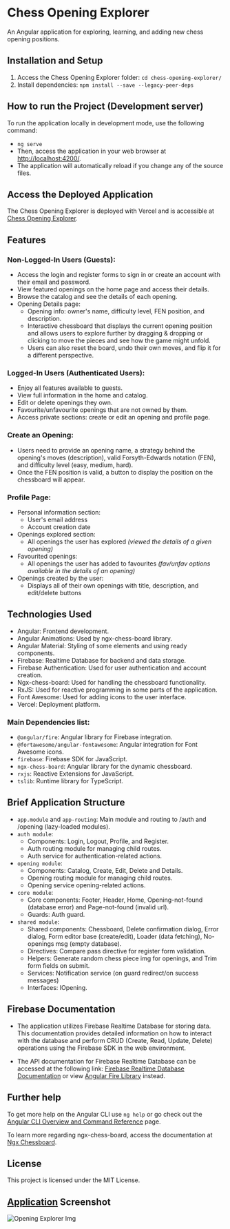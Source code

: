 # Chess Opening Explorer

An Angular application for exploring, learning, and adding new chess opening positions.

## Installation and Setup

1. Access the Chess Opening Explorer folder: `cd chess-opening-explorer/`
2. Install dependencies: `npm install --save --legacy-peer-deps`

## How to run the Project (Development server)

To run the application locally in development mode, use the following command:

-   `ng serve`
-   Then, access the application in your web browser at [http://localhost:4200/](http://localhost:4200/).
-   The application will automatically reload if you change any of the source files.

## Access the Deployed Application

The Chess Opening Explorer is deployed with Vercel and is accessible at [Chess Opening Explorer](https://chess-opening-explorer.vercel.app/).

## Features

### Non-Logged-In Users (Guests):

-   Access the login and register forms to sign in or create an account with their email and password.
-   View featured openings on the home page and access their details.
-   Browse the catalog and see the details of each opening.
-   Opening Details page:
    -   Opening info: owner's name, difficulty level, FEN position, and description.
    -   Interactive chessboard that displays the current opening position and allows users to explore further by dragging & dropping or clicking to move the pieces and see how the game might unfold.
    -   Users can also reset the board, undo their own moves, and flip it for a different perspective.

### Logged-In Users (Authenticated Users):

-   Enjoy all features available to guests.
-   View full information in the home and catalog.
-   Edit or delete openings they own.
-   Favourite/unfavourite openings that are not owned by them.
-   Access private sections: create or edit an opening and profile page.

### Create an Opening:

-   Users need to provide an opening name, a strategy behind the opening's moves (description), valid Forsyth-Edwards notation (FEN), and difficulty level (easy, medium, hard).
-   Once the FEN position is valid, a button to display the position on the chessboard will appear.

### Profile Page:

-   Personal information section:
    -   User's email address
    -   Account creation date
-   Openings explored section:
    -   All openings the user has explored _(viewed the details of a given opening)_
-   Favourited openings:
    -   All openings the user has added to favourites _(fav/unfav options available in the details of an opening)_
-   Openings created by the user:
    -   Displays all of their own openings with title, description, and edit/delete buttons

## Technologies Used

-   Angular: Frontend development.
-   Angular Animations: Used by ngx-chess-board library.
-   Angular Material: Styling of some elements and using ready components.
-   Firebase: Realtime Database for backend and data storage.
-   Firebase Authentication: Used for user authentication and account creation.
-   Ngx-chess-board: Used for handling the chessboard functionality.
-   RxJS: Used for reactive programming in some parts of the application.
-   Font Awesome: Used for adding icons to the user interface.
-   Vercel: Deployment platform.

### Main Dependencies list:

-   `@angular/fire`: Angular library for Firebase integration.
-   `@fortawesome/angular-fontawesome`: Angular integration for Font Awesome icons.
-   `firebase`: Firebase SDK for JavaScript.
-   `ngx-chess-board`: Angular library for the dynamic chessboard.
-   `rxjs`: Reactive Extensions for JavaScript.
-   `tslib`: Runtime library for TypeScript.

## Brief Application Structure

-   `app.module` and `app-routing`: Main module and routing to /auth and /opening (lazy-loaded modules).
-   `auth module`:
    -   Components: Login, Logout, Profile, and Register.
    -   Auth routing module for managing child routes.
    -   Auth service for authentication-related actions.
-   `opening module`:
    -   Components: Catalog, Create, Edit, Delete and Details.
    -   Opening routing module for managing child routes.
    -   Opening service opening-related actions.
-   `core module`:
    -   Core components: Footer, Header, Home, Opening-not-found (database error) and Page-not-found (invalid url).
    -   Guards: Auth guard.
-   `shared module`:
    -   Shared components: Chessboard, Delete confirmation dialog, Error dialog, Form editor base (create/edit), Loader (data fetching), No-openings msg (empty database).
    -   Directives: Compare pass directive for register form validation.
    -   Helpers: Generate random chess piece img for openings, and Trim form fields on submit.
    -   Services: Notification service (on guard redirect/on success messages)
    -   Interfaces: IOpening.

## Firebase Documentation

-   The application utilizes Firebase Realtime Database for storing data. This documentation provides detailed information on how to interact with the database and perform CRUD (Create, Read, Update, Delete) operations using the Firebase SDK in the web environment.

-   The API documentation for Firebase Realtime Database can be accessed at the following link: [Firebase Realtime Database Documentation](https://firebase.google.com/docs/database/web/start?hl=en&authuser=0) or view [Angular Fire Library](https://github.com/angular/angularfire) instead.

## Further help

To get more help on the Angular CLI use `ng help` or go check out the [Angular CLI Overview and Command Reference](https://angular.io/cli) page.

To learn more regarding ngx-chess-board, access the documentation at [Ngx Chessboard](https://github.com/grzegorz103/ngx-chess-board).

## License

This project is licensed under the MIT License.

## [Application](https://chess-opening-explorer.vercel.app/) Screenshot

![Opening Explorer Img](./assets/images/opening-explorer-home.png)

